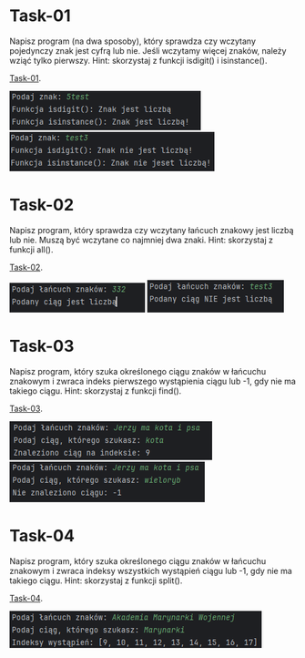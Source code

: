 # Task-01
Napisz program (na dwa sposoby), który sprawdza czy wczytany pojedynczy znak jest cyfrą lub nie. Jeśli wczytamy więcej znaków, należy wziąć tylko pierwszy.
Hint: skorzystaj z funkcji isdigit() i isinstance().

[Task-01](task-01.py).

![Task-01](screenshots/task01_1.png)
![Task-01](screenshots/task01_2.png)

# Task-02
Napisz program, który sprawdza czy wczytany łańcuch znakowy jest liczbą lub nie. Muszą być wczytane co najmniej dwa znaki.
Hint: skorzystaj z funkcji all().

[Task-02](task-02.py).

![Task-02](screenshots/task02_1.png)
![Task-02](screenshots/task02_2.png)

# Task-03
Napisz program, który szuka określonego ciągu znaków w łańcuchu znakowym i zwraca indeks pierwszego wystąpienia ciągu lub -1, gdy nie ma takiego ciągu.
Hint: skorzystaj z funkcji find().

[Task-03](task-03.py).

![Task-03](screenshots/task03_1.png)
![Task-03](screenshots/task03_2.png)

# Task-04
Napisz program, który szuka określonego ciągu znaków w łańcuchu znakowym i zwraca indeksy wszystkich wystąpień ciągu lub -1, gdy nie ma takiego ciągu.
Hint: skorzystaj z funkcji split().

[Task-04](task-04.py).

![Task-04](screenshots/task04.png)


